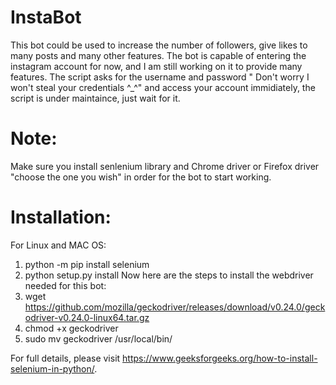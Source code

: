 # InstaBot
This bot could be used to increase the number of followers, give likes to many posts and many other features. The bot is capable of entering the instagram account for now, and I am still working on it to provide many features. The script asks for the username and password " Don't worry I won't steal your credentials ^_^" and access your account immidiately, the script is under maintaince, just wait for it. 

# Note:
Make sure you install senlenium library and Chrome driver or Firefox driver "choose the one you wish" in order for the bot to start working.

# Installation:
For Linux and MAC OS:
1) python -m pip install selenium
2) python setup.py install
Now here are the steps to install the webdriver needed for this bot:
1) wget https://github.com/mozilla/geckodriver/releases/download/v0.24.0/geckodriver-v0.24.0-linux64.tar.gz
2) chmod +x geckodriver
3) sudo mv geckodriver /usr/local/bin/

For full details, please visit https://www.geeksforgeeks.org/how-to-install-selenium-in-python/. 
